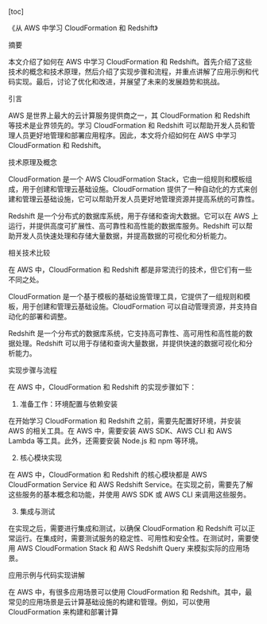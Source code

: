 
[toc]                    
                
                
《从 AWS 中学习 CloudFormation 和 Redshift》

摘要

本文介绍了如何在 AWS 中学习 CloudFormation 和 Redshift。首先介绍了这些技术的概念和技术原理，然后介绍了实现步骤和流程，并重点讲解了应用示例和代码实现。最后，讨论了优化和改进，并展望了未来的发展趋势和挑战。

引言

AWS 是世界上最大的云计算服务提供商之一，其 CloudFormation 和 Redshift 等技术是业界领先的。学习 CloudFormation 和 Redshift 可以帮助开发人员和管理人员更好地管理和部署应用程序。因此，本文将介绍如何在 AWS 中学习 CloudFormation 和 Redshift。

技术原理及概念

CloudFormation 是一个 AWS  CloudFormation Stack，它由一组规则和模板组成，用于创建和管理云基础设施。CloudFormation 提供了一种自动化的方式来创建和管理云基础设施，它可以帮助开发人员更好地管理资源并提高系统的可靠性。

Redshift 是一个分布式的数据库系统，用于存储和查询大数据。它可以在 AWS 上运行，并提供高度可扩展性、高可靠性和高性能的数据库服务。Redshift 可以帮助开发人员快速处理和存储大量数据，并提高数据的可视化和分析能力。

相关技术比较

在 AWS 中，CloudFormation 和 Redshift 都是非常流行的技术，但它们有一些不同之处。

CloudFormation 是一个基于模板的基础设施管理工具，它提供了一组规则和模板，用于创建和管理云基础设施。CloudFormation 可以自动管理资源，并支持自动化的部署和调整。

Redshift 是一个分布式的数据库系统，它支持高可靠性、高可用性和高性能的数据处理。Redshift 可以用于存储和查询大量数据，并提供快速的数据可视化和分析能力。

实现步骤与流程

在 AWS 中，CloudFormation 和 Redshift 的实现步骤如下：

1. 准备工作：环境配置与依赖安装

在开始学习 CloudFormation 和 Redshift 之前，需要先配置好环境，并安装 AWS 的相关工具。在 AWS 中，需要安装 AWS SDK、AWS CLI 和 AWS Lambda 等工具。此外，还需要安装 Node.js 和 npm 等环境。

2. 核心模块实现

在 AWS 中，CloudFormation 和 Redshift 的核心模块都是 AWS CloudFormation Service 和 AWS Redshift Service。在实现之前，需要先了解这些服务的基本概念和功能，并使用 AWS SDK 或 AWS CLI 来调用这些服务。

3. 集成与测试

在实现之后，需要进行集成和测试，以确保 CloudFormation 和 Redshift 可以正常运行。在集成时，需要测试服务的稳定性、可用性和安全性。在测试时，需要使用 AWS CloudFormation Stack 和 AWS Redshift Query 来模拟实际的应用场景。

应用示例与代码实现讲解

在 AWS 中，有很多应用场景可以使用 CloudFormation 和 Redshift。其中，最常见的应用场景是云计算基础设施的构建和管理。例如，可以使用 CloudFormation 来构建和部署计算

